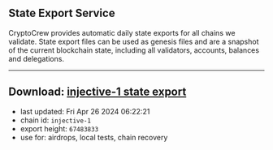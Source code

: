 ## State Export Service
CryptoCrew provides automatic daily state exports for all chains we validate. State export files can be used as genesis files and are a snapshot of the current blockchain state, including all validators, accounts, balances and delegations.

---
**Download: [injective-1 state export](https://dl-eu2.ccvalidators.com/SERVICE/injective/injective-1_export_67483833.json)**
---

- last updated: Fri Apr 26 2024 06:22:21
- chain id: `injective-1`
- export height: `67483833`
- use for: airdrops, local tests, chain recovery
